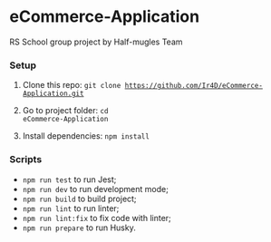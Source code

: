 # eCommerce-Application

RS School group project by Half-mugles Team

### Setup

1. Clone this repo:
   <code>git clone https://github.com/Ir4D/eCommerce-Application.git</code>

2. Go to project folder:
   <code>cd eCommerce-Application</code>

3. Install dependencies:
   <code>npm install</code>

### Scripts

- <code>npm run test</code> to run Jest;
- <code>npm run dev</code> to run development mode;
- <code>npm run build</code> to build project;
- <code>npm run lint</code> to run linter;
- <code>npm run lint:fix</code> to fix code with linter;
- <code>npm run prepare</code> to run Husky.
